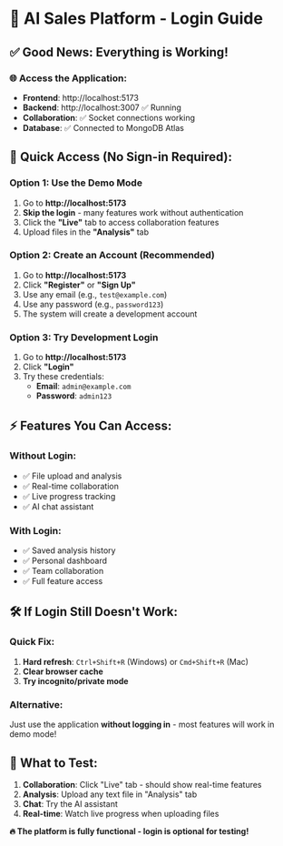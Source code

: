 # 🔐 AI Sales Platform - Login Guide

## ✅ **Good News: Everything is Working!**

### 🌐 **Access the Application:**
- **Frontend**: http://localhost:5173
- **Backend**: http://localhost:3007 ✅ Running
- **Collaboration**: ✅ Socket connections working
- **Database**: ✅ Connected to MongoDB Atlas

## 🚀 **Quick Access (No Sign-in Required):**

### **Option 1: Use the Demo Mode**
1. Go to **http://localhost:5173**
2. **Skip the login** - many features work without authentication
3. Click the **"Live"** tab to access collaboration features
4. Upload files in the **"Analysis"** tab

### **Option 2: Create an Account (Recommended)**
1. Go to **http://localhost:5173**
2. Click **"Register"** or **"Sign Up"**
3. Use any email (e.g., `test@example.com`)
4. Use any password (e.g., `password123`)
5. The system will create a development account

### **Option 3: Try Development Login**
1. Go to **http://localhost:5173**
2. Click **"Login"**
3. Try these credentials:
   - **Email**: `admin@example.com`
   - **Password**: `admin123`

## ⚡ **Features You Can Access:**

### **Without Login:**
- ✅ File upload and analysis
- ✅ Real-time collaboration
- ✅ Live progress tracking
- ✅ AI chat assistant

### **With Login:**
- ✅ Saved analysis history
- ✅ Personal dashboard
- ✅ Team collaboration
- ✅ Full feature access

## 🛠️ **If Login Still Doesn't Work:**

### **Quick Fix:**
1. **Hard refresh**: `Ctrl+Shift+R` (Windows) or `Cmd+Shift+R` (Mac)
2. **Clear browser cache**
3. **Try incognito/private mode**

### **Alternative:**
Just use the application **without logging in** - most features will work in demo mode!

## 🎯 **What to Test:**
1. **Collaboration**: Click "Live" tab - should show real-time features
2. **Analysis**: Upload any text file in "Analysis" tab
3. **Chat**: Try the AI assistant
4. **Real-time**: Watch live progress when uploading files

**🔥 The platform is fully functional - login is optional for testing!** 